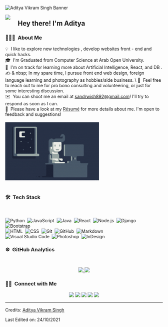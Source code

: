 ![Aditya Vikram Singh Banner](https://veerle.duoh.com/images/inspiration/frosty-morning-light-big.jpg)

<img alt=" " src=" " width='40' align="left"/><h2>Hey there! I'm Aditya</h2>

<!-- ## 👋 &nbsp;Hey there! I'm Aditya -->

### 👨🏻‍💻 &nbsp;About Me

💡 &nbsp;I like to explore new technologies , develop websites front - end and quick hacks.\
🎓 &nbsp;I'm Graduated from Computer Science at Arab Open University.\
🌱 &nbsp;I'm on track for learning more about Artificial Intelligence, React, and DB .\
✍️ & nbsp; In my spare time, I pursue front end web design, foreign language learning and photography as hobbies/side business. \ 
💬 &nbsp;Feel free to reach out to me for pro bono consulting and volunteering, or just for some interesting discussion.\
✉️ &nbsp;You can shoot me an email at sandrwish892@gmail.com! I'll try to respond as soon as I can.\
📄 &nbsp;Please have a look at my [Résumé](https://drive.google.com/file/d/1eRzudFoVw1fXKpkSZ6JvizNj6BPYO6nL/view?usp=sharing)
for more details about me. I'm open to feedback and suggestions!
<br>
<br>
<img alt="sara" src="https://raw.githubusercontent.com/AVS1508/AVS1508/master/assets/Night-Coding.gif"  />
<br>
<br>
### 🛠 &nbsp;Tech Stack
<br><br>
![Python](https://img.shields.io/badge/-Python-05122A?style=flat&logo=python)&nbsp;
![JavaScript](https://img.shields.io/badge/-JavaScript-05122A?style=flat&logo=javascript)&nbsp;
![Java](https://img.shields.io/badge/-Java-05122A?style=flat&logo=Java&logoColor=FFA518)&nbsp;
![React](https://img.shields.io/badge/-React-05122A?style=flat&logo=react)&nbsp;
![Node.js](https://img.shields.io/badge/-Node.js-05122A?style=flat&logo=node.js)&nbsp;
![Django](https://img.shields.io/badge/-Django-05122A?style=flat&logo=django&logoColor=092E20)&nbsp;
![Bootstrap](https://img.shields.io/badge/-Bootstrap-05122A?style=flat&logo=bootstrap&logoColor=563D7C)\
![HTML](https://img.shields.io/badge/-HTML-05122A?style=flat&logo=HTML5)&nbsp;
![CSS](https://img.shields.io/badge/-CSS-05122A?style=flat&logo=CSS3&logoColor=1572B6)&nbsp;
![Git](https://img.shields.io/badge/-Git-05122A?style=flat&logo=git)&nbsp;
![GitHub](https://img.shields.io/badge/-GitHub-05122A?style=flat&logo=github)&nbsp;
![Markdown](https://img.shields.io/badge/-Markdown-05122A?style=flat&logo=markdown)\
![Visual Studio Code](https://img.shields.io/badge/-Visual%20Studio%20Code-05122A?style=flat&logo=visual-studio-code&logoColor=007ACC)&nbsp;
![Photoshop](https://img.shields.io/badge/-Photoshop-05122A?style=flat&logo=adobe-photoshop)&nbsp;
![InDesign](https://img.shields.io/badge/-InDesign-05122A?style=flat&logo=adobe-indesign)
<br>
### ⚙️ &nbsp;GitHub Analytics
<br>
<p align="center">
<a href="https://github.com/SaraDrwish">
  <img height="180em" src="https://github-readme-stats-eight-theta.vercel.app/api?username=AVS1508&show_icons=true&theme=algolia&include_all_commits=true&count_private=true"/>
  <img height="180em" src="https://github-readme-stats-eight-theta.vercel.app/api/top-langs/?username=AVS1508&layout=compact&langs_count=8&theme=algolia"/>
</a>
</p>

### 🤝🏻 &nbsp;Connect with Me

<p align="center">
<a href="https://www.linkedin.com/in/sara-darwish-921341178/"><img src="https://img.shields.io/badge/-sara-0077B5?style=flat&logo=Linkedin&logoColor=white"/></a>
<a href="mailto:sandrwish892@gmail.com"><img src="https://img.shields.io/badge/-sandrwish892-D14836?style=flat&logo=Gmail&logoColor=white"/></a>
<a href="https://www.instagram.com/so.gado/"><img src="https://img.shields.io/badge/-@sara__-E4405F?style=flat&logo=Instagram&logoColor=white"/></a>
<a href="https://www.facebook.com/profile.php?id=100004068983816"><img src="https://img.shields.io/badge/-@sara-1877F2?style=flat&logo=Facebook&logoColor=white"/></a>
<a href="https://www.pinterest.com/sooosoooadel555/_saved/"><img src="https://img.shields.io/badge/-@sara-BD081C?style=flat&logo=Pinterest&logoColor=white"/></a>
</p>

-----
Credits: [Aditya Vikram Singh](https://github.com/SaraDrwish)

Last Edited on: 24/10/2021
